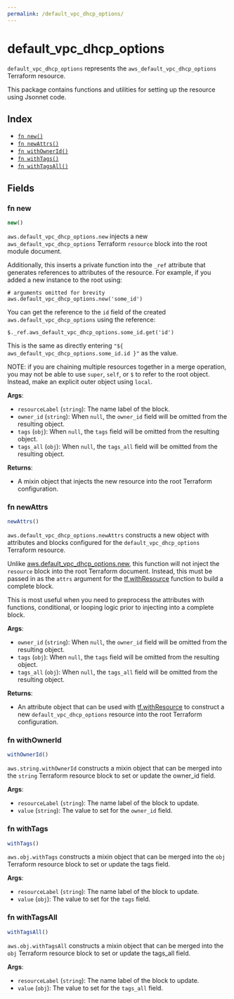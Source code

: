 ```yaml
---
permalink: /default_vpc_dhcp_options/
---
```


# default_vpc_dhcp_options

`default_vpc_dhcp_options` represents the `aws_default_vpc_dhcp_options` Terraform resource.



This package contains functions and utilities for setting up the resource using Jsonnet code.


## Index

* [`fn new()`](#fn-new)
* [`fn newAttrs()`](#fn-newattrs)
* [`fn withOwnerId()`](#fn-withownerid)
* [`fn withTags()`](#fn-withtags)
* [`fn withTagsAll()`](#fn-withtagsall)

## Fields

### fn new

```ts
new()
```


`aws.default_vpc_dhcp_options.new` injects a new `aws_default_vpc_dhcp_options` Terraform `resource`
block into the root module document.

Additionally, this inserts a private function into the `_ref` attribute that generates references to attributes of the
resource. For example, if you added a new instance to the root using:

    # arguments omitted for brevity
    aws.default_vpc_dhcp_options.new('some_id')

You can get the reference to the `id` field of the created `aws.default_vpc_dhcp_options` using the reference:

    $._ref.aws_default_vpc_dhcp_options.some_id.get('id')

This is the same as directly entering `"${ aws_default_vpc_dhcp_options.some_id.id }"` as the value.

NOTE: if you are chaining multiple resources together in a merge operation, you may not be able to use `super`, `self`,
or `$` to refer to the root object. Instead, make an explicit outer object using `local`.

**Args**:
  - `resourceLabel` (`string`): The name label of the block.
  - `owner_id` (`string`):  When `null`, the `owner_id` field will be omitted from the resulting object.
  - `tags` (`obj`):  When `null`, the `tags` field will be omitted from the resulting object.
  - `tags_all` (`obj`):  When `null`, the `tags_all` field will be omitted from the resulting object.

**Returns**:
- A mixin object that injects the new resource into the root Terraform configuration.


### fn newAttrs

```ts
newAttrs()
```


`aws.default_vpc_dhcp_options.newAttrs` constructs a new object with attributes and blocks configured for the `default_vpc_dhcp_options`
Terraform resource.

Unlike [aws.default_vpc_dhcp_options.new](#fn-defaultvpcdhcpoptionsnew), this function will not inject the `resource`
block into the root Terraform document. Instead, this must be passed in as the `attrs` argument for the
[tf.withResource](https://github.com/tf-libsonnet/core/tree/main/docs#fn-withresource) function to build a complete block.

This is most useful when you need to preprocess the attributes with functions, conditional, or looping logic prior to
injecting into a complete block.

**Args**:
  - `owner_id` (`string`):  When `null`, the `owner_id` field will be omitted from the resulting object.
  - `tags` (`obj`):  When `null`, the `tags` field will be omitted from the resulting object.
  - `tags_all` (`obj`):  When `null`, the `tags_all` field will be omitted from the resulting object.

**Returns**:
  - An attribute object that can be used with [tf.withResource](https://github.com/tf-libsonnet/core/tree/main/docs#fn-withresource) to construct a new `default_vpc_dhcp_options` resource into the root Terraform configuration.


### fn withOwnerId

```ts
withOwnerId()
```

`aws.string.withOwnerId` constructs a mixin object that can be merged into the `string`
Terraform resource block to set or update the owner_id field.



**Args**:
  - `resourceLabel` (`string`): The name label of the block to update.
  - `value` (`string`): The value to set for the `owner_id` field.


### fn withTags

```ts
withTags()
```

`aws.obj.withTags` constructs a mixin object that can be merged into the `obj`
Terraform resource block to set or update the tags field.



**Args**:
  - `resourceLabel` (`string`): The name label of the block to update.
  - `value` (`obj`): The value to set for the `tags` field.


### fn withTagsAll

```ts
withTagsAll()
```

`aws.obj.withTagsAll` constructs a mixin object that can be merged into the `obj`
Terraform resource block to set or update the tags_all field.



**Args**:
  - `resourceLabel` (`string`): The name label of the block to update.
  - `value` (`obj`): The value to set for the `tags_all` field.
